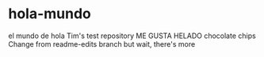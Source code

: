 # hola-mundo
el mundo de hola
Tim's test repository
ME GUSTA HELADO
chocolate chips
Change from readme-edits branch
but wait, there's more
